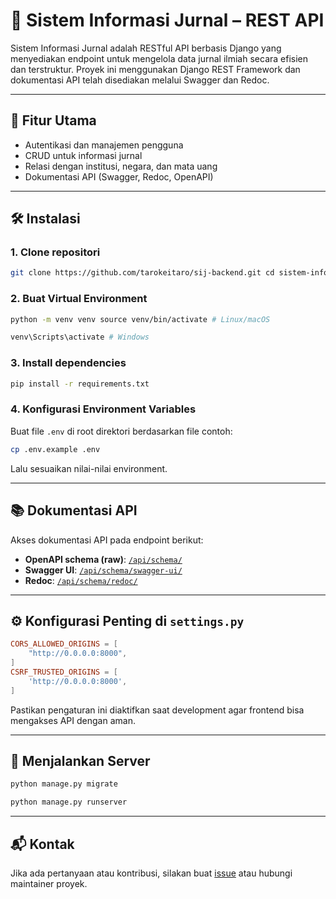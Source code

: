 # 📰 Sistem Informasi Jurnal – REST API
Sistem Informasi Jurnal adalah RESTful API berbasis Django yang menyediakan endpoint untuk mengelola data jurnal ilmiah secara efisien dan terstruktur. Proyek ini menggunakan Django REST Framework dan dokumentasi API telah disediakan melalui Swagger dan Redoc.

---

## 🚀 Fitur Utama
- Autentikasi dan manajemen pengguna
- CRUD untuk informasi jurnal
- Relasi dengan institusi, negara, dan mata uang
- Dokumentasi API (Swagger, Redoc, OpenAPI)

---

## 🛠️ Instalasi
### 1. Clone repositori
```bash
git clone https://github.com/tarokeitaro/sij-backend.git cd sistem-informasi-jurnal
```

### 2. Buat Virtual Environment
```bash
python -m venv venv source venv/bin/activate # Linux/macOS 
```
```bash
venv\Scripts\activate # Windows
```
### 3. Install dependencies
```bash
pip install -r requirements.txt
```

### 4. Konfigurasi Environment Variables
Buat file `.env` di root direktori berdasarkan file contoh:
```bash
cp .env.example .env
```
Lalu sesuaikan nilai-nilai environment.

---

## 📚 Dokumentasi API
Akses dokumentasi API pada endpoint berikut:

- **OpenAPI schema (raw)**: [`/api/schema/`](http://localhost:8000/api/schema/)
- **Swagger UI**: [`/api/schema/swagger-ui/`](http://localhost:8000/api/schema/swagger-ui/)
- **Redoc**: [`/api/schema/redoc/`](http://localhost:8000/api/schema/redoc/)

---

## ⚙️ Konfigurasi Penting di `settings.py`
```conf
CORS_ALLOWED_ORIGINS = [
    "http://0.0.0.0:8000",
] 
CSRF_TRUSTED_ORIGINS = [
    'http://0.0.0.0:8000',
]
```
Pastikan pengaturan ini diaktifkan saat development agar frontend bisa mengakses API dengan aman.

---

## 🧪 Menjalankan Server
```bash
python manage.py migrate
```
```bash
python manage.py runserver
```

---

## 📬 Kontak
Jika ada pertanyaan atau kontribusi, silakan buat [issue](https://github.com/tarokeitaro/sij-backend/issues) atau hubungi maintainer proyek.